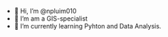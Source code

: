 - 👋 Hi, I’m @npluim010
- 👀 I’m am a GIS-specialist
- 🌱 I’m currently learning Pyhton and Data Analysis.

